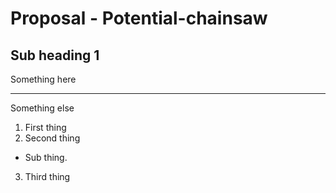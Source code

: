 # Proposal - Potential-chainsaw

## Sub heading 1

Something here

---

Something else

1. First thing
2. Second thing
  * Sub thing.
3. Third thing

